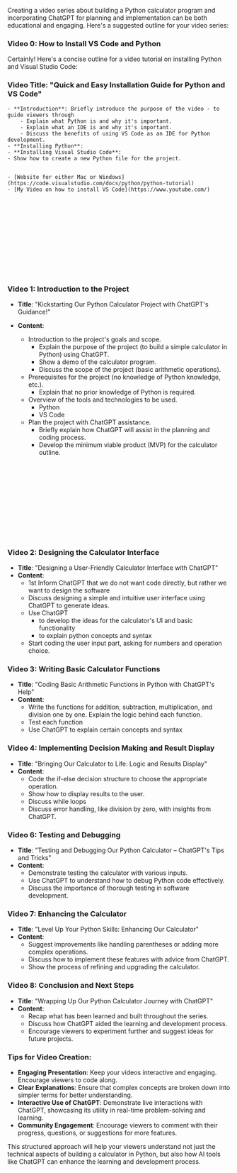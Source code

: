 Creating a video series about building a Python calculator program and incorporating ChatGPT for planning and implementation can be both educational and engaging. Here's a suggested outline for your video series:


### Video 0: How to Install VS Code and Python
Certainly! Here's a concise outline for a video tutorial on installing Python and Visual Studio Code:

### Video Title: "Quick and Easy Installation Guide for Python and VS Code"

    - **Introduction**: Briefly introduce the purpose of the video - to guide viewers through 
        - Explain what Python is and why it's important.
        - Explain what an IDE is and why it's important.
        - Discuss the benefits of using VS Code as an IDE for Python development.
    - **Installing Python**:
    - **Installing Visual Studio Code**:
    - Show how to create a new Python file for the project.


    - [Website for either Mac or Windows](https://code.visualstudio.com/docs/python/python-tutorial)
    - [My Video on how to install VS Code](https://www.youtube.com/)

<br>
<br>
<br>
<br>
<br>
<br>
<br>
<br>
<br>
<br>



### Video 1: Introduction to the Project
- **Title**: "Kickstarting Our Python Calculator Project with ChatGPT's Guidance!"
- **Content**:
  
  - Introduction to the project's goals and scope.
    - Explain the purpose of the project (to build a simple calculator in Python) using ChatGPT.
    - Show a demo of the calculator program.
    - Discuss the scope of the project (basic arithmetic operations).
  - Prerequisites for the project (no knowledge of Python knowledge, etc.).
    - Explain that no prior knowledge of Python is required.
  - Overview of the tools and technologies to be used.
    - Python
    - VS Code
  - Plan the project with ChatGPT assistance.
    - Briefly explain how ChatGPT will assist in the planning and coding process.
    - Develop the minimum viable product (MVP) for the calculator outline.




<br>
<br>
<br>
<br>
<br>
<br>
<br>
<br>
<br>
<br>










### Video 2: Designing the Calculator Interface
- **Title**: "Designing a User-Friendly Calculator Interface with ChatGPT"
- **Content**:
  - 1st Inform ChatGPT that we do not want code directly, but rather we want to design the software
  - Discuss designing a simple and intuitive user interface using ChatGPT to generate ideas.
  - Use ChatGPT 
    - to develop the ideas for the calculator's UI and basic functionality
    - to explain python concepts and syntax
  - Start coding the user input part, asking for numbers and operation choice.



### Video 3: Writing Basic Calculator Functions
- **Title**: "Coding Basic Arithmetic Functions in Python with ChatGPT's Help"
- **Content**:
  - Write the functions for addition, subtraction, multiplication, and division one by one. Explain the logic behind each function.
  - Test each function
  - Use ChatGPT to explain certain concepts and syntax






### Video 4: Implementing Decision Making and Result Display
- **Title**: "Bringing Our Calculator to Life: Logic and Results Display"
- **Content**:
  - Code the if-else decision structure to choose the appropriate operation.
  - Show how to display results to the user.
  - Discuss while loops
  - Discuss error handling, like division by zero, with insights from ChatGPT.

### Video 6: Testing and Debugging
- **Title**: "Testing and Debugging Our Python Calculator – ChatGPT's Tips and Tricks"
- **Content**:
  - Demonstrate testing the calculator with various inputs.
  - Use ChatGPT to understand how to debug Python code effectively.
  - Discuss the importance of thorough testing in software development.

### Video 7: Enhancing the Calculator
- **Title**: "Level Up Your Python Skills: Enhancing Our Calculator"
- **Content**:
  - Suggest improvements like handling parentheses or adding more complex operations.
  - Discuss how to implement these features with advice from ChatGPT.
  - Show the process of refining and upgrading the calculator.

### Video 8: Conclusion and Next Steps
- **Title**: "Wrapping Up Our Python Calculator Journey with ChatGPT"
- **Content**:
  - Recap what has been learned and built throughout the series.
  - Discuss how ChatGPT aided the learning and development process.
  - Encourage viewers to experiment further and suggest ideas for future projects.

### Tips for Video Creation:
- **Engaging Presentation**: Keep your videos interactive and engaging. Encourage viewers to code along.
- **Clear Explanations**: Ensure that complex concepts are broken down into simpler terms for better understanding.
- **Interactive Use of ChatGPT**: Demonstrate live interactions with ChatGPT, showcasing its utility in real-time problem-solving and learning.
- **Community Engagement**: Encourage viewers to comment with their progress, questions, or suggestions for more features.

This structured approach will help your viewers understand not just the technical aspects of building a calculator in Python, but also how AI tools like ChatGPT can enhance the learning and development process.